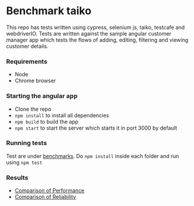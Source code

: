 # Benchmark taiko

This repo has tests written using cypress, selenium js, taiko, testcafe and webdriverIO. Tests are written against the sample angular customer manager app which tests the flows of adding, editing, filtering and viewing customer details.

### Requirements

- Node 
- Chrome browser

### Starting the angular app

- Clone the repo
- `npm install` to install all dependencies 
- `npm build` to build the app
- `npm start` to start the server which starts it in port 3000 by default

### Running tests

Test are under [benchmarks](https://github.com/getgauge-contrib/Angular-JumpStart/tree/master/benchmarks).
Do `npm install` inside each folder and run using `npm test`

### Results

- [Comparison of Performance](https://github.com/getgauge-contrib/forToolComparison/blob/master/comparePerformanceAndFlakinessOfTools/ComparePerfomance.md)
- [Comparison of Reliability](https://github.com/getgauge-contrib/forToolComparison/blob/master/comparePerformanceAndFlakinessOfTools/CompareReliability.md) 

